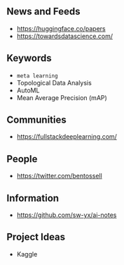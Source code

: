 ## News and Feeds

- https://huggingface.co/papers
- https://towardsdatascience.com/

## Keywords

- `meta learning`
- Topological Data Analysis
- AutoML
- Mean Average Precision (mAP)

## Communities

- https://fullstackdeeplearning.com/

## People

- https://twitter.com/bentossell

## Information

- https://github.com/sw-yx/ai-notes

## Project Ideas

- Kaggle